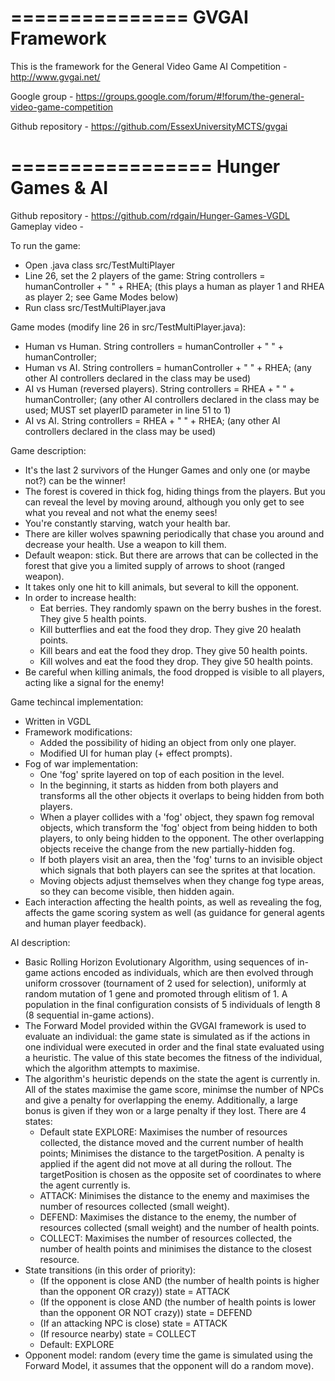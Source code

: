 ===============
GVGAI Framework
===============

This is the framework for the General Video Game AI Competition - http://www.gvgai.net/

Google group - https://groups.google.com/forum/#!forum/the-general-video-game-competition

Github repository - https://github.com/EssexUniversityMCTS/gvgai

=================
Hunger Games & AI
=================

Github repository - https://github.com/rdgain/Hunger-Games-VGDL
Gameplay video - 

To run the game: 
* Open .java class src/TestMultiPlayer
* Line 26, set the 2 players of the game: String controllers = humanController  + " " + RHEA; (this plays a human as player 1 and RHEA as player 2; see Game Modes below)
* Run class src/TestMultiPlayer.java	

Game modes (modify line 26 in src/TestMultiPlayer.java):
* Human vs Human. String controllers = humanController  + " " + humanController;
* Human vs AI. String controllers = humanController  + " " + RHEA; (any other AI controllers declared in the class may be used)
* AI vs Human (reversed players). String controllers = RHEA + " " + humanController; (any other AI controllers declared in the class may be used; MUST set playerID parameter in line 51 to 1)
* AI vs AI. String controllers = RHEA  + " " + RHEA; (any other AI controllers declared in the class may be used)
	
Game description:
* It's the last 2 survivors of the Hunger Games and only one (or maybe not?) can be the winner!
* The forest is covered in thick fog, hiding things from the players. But you can reveal the level by moving around, although you only get to see what you reveal and not what the enemy sees!
* You're constantly starving, watch your health bar.
* There are killer wolves spawning periodically that chase you around and decrease your health. Use a weapon to kill them.
* Default weapon: stick. But there are arrows that can be collected in the forest that give you a limited supply of arrows to shoot (ranged weapon).
* It takes only one hit to kill animals, but several to kill the opponent.
* In order to increase health:
	- Eat berries. They randomly spawn on the berry bushes in the forest. They give 5 health points.
	- Kill butterflies and eat the food they drop. They give 20 healath points.
	- Kill bears and eat the food they drop. They give 50 health points.
	- Kill wolves and eat the food they drop. They give 50 health points.
* Be careful when killing animals, the food dropped is visible to all players, acting like a signal for the enemy!

Game techincal implementation:
* Written in VGDL
* Framework modifications: 
	- Added the possibility of hiding an object from only one player.
	- Modified UI for human play (+ effect prompts).
* Fog of war implementation:
	- One 'fog' sprite layered on top of each position in the level.
	- In the beginning, it starts as hidden from both players and transforms all the other objects it overlaps to being hidden from both players.
	- When a player collides with a 'fog' object, they spawn fog removal objects, which transform the 'fog' object from being hidden to both players, to only being hidden to the opponent. The other overlapping objects receive the change from the new partially-hidden fog.
	- If both players visit an area, then the 'fog' turns to an invisible object which signals that both players can see the sprites at that location.
	- Moving objects adjust themselves when they change fog type areas, so they can become visible, then hidden again.
* Each interaction affecting the health points, as well as revealing the fog, affects the game scoring system as well (as guidance for general agents and human player feedback).

AI description:
* Basic Rolling Horizon Evolutionary Algorithm, using sequences of in-game actions encoded as individuals, which are then evolved through uniform crossover (tournament of 2 used for selection), uniformly at random mutation of 1 gene and promoted through elitism of 1. A population in the final configuration consists of 5 individuals of length 8 (8 sequential in-game actions).
* The Forward Model provided within the GVGAI framework is used to evaluate an individual: the game state is simulated as if the actions in one individual were executed in order and the final state evaluated using a heuristic. The value of this state becomes the fitness of the individual, which the algorithm attempts to maximise.
* The algorithm's heuristic depends on the state the agent is currently in. All of the states maximise the game score, minimse the number of NPCs and give a penalty for overlapping the enemy. Additionally, a large bonus is given if they won or a large penalty if they lost. There are 4 states:
	- Default state EXPLORE: Maximises the number of resources collected, the distance moved and the current number of health points; Minimises the distance to the targetPosition. A penalty is applied if the agent did not move at all during the rollout. The targetPosition is chosen as the opposite set of coordinates to where the agent currently is.
	- ATTACK: Minimises the distance to the enemy and maximises the number of resources collected (small weight).
	- DEFEND: Maximises the distance to the enemy, the number of resources collected (small weight) and the number of health points.
	- COLLECT: Maximises the number of resources collected, the number of health points and minimises the distance to the closest resource.
* State transitions (in this order of priority):
	- (If the opponent is close AND (the number of health points is higher than the opponent OR crazy)) state = ATTACK
	- (If the opponent is close AND (the number of health points is lower than the opponent OR NOT crazy)) state = DEFEND
	- (If an attacking NPC is close) state = ATTACK 
	- (If resource nearby) state = COLLECT
	- Default: EXPLORE
* Opponent model: random (every time the game is simulated using the Forward Model, it assumes that the opponent will do a random move).